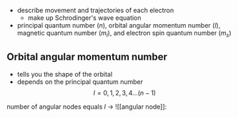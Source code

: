- describe movement and trajectories of each electron
	- make up Schrodinger's wave equation
- principal quantum number ($n$), orbital angular momentum number ($l$), magnetic quantum number ($m_l$), and electron spin quantum number ($m_s$)

## Orbital angular momentum number
- tells you the shape of the orbital
- depends on the principal quantum number 
$$l = 0,1,2,3,4\dots(n-1)$$

number of angular nodes equals $l$
-> ![[angular node]]: 
